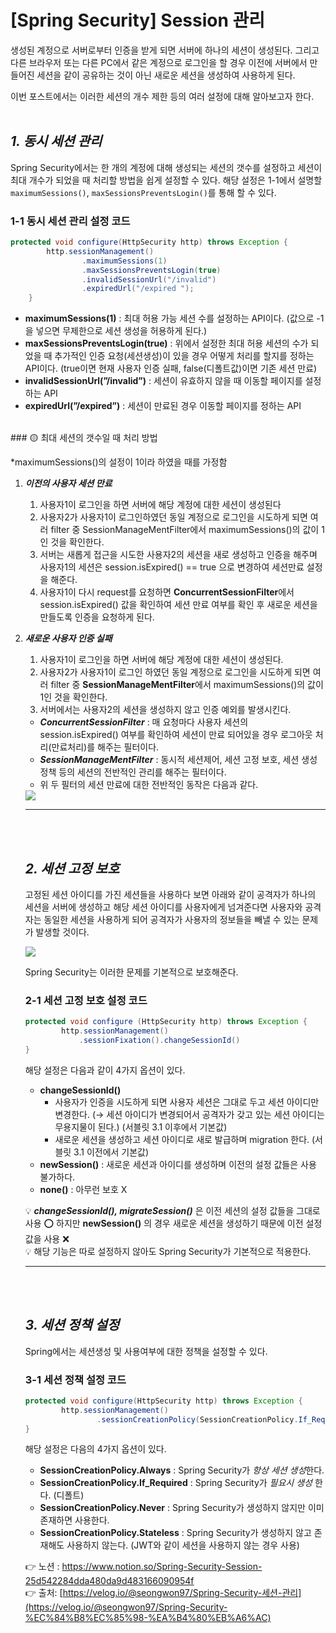 # [Spring Security] Session 관리

생성된 계정으로 서버로부터 인증을 받게 되면 서버에 하나의 세션이 생성된다. 
그리고 다른 브라우저 또는 다른 PC에서 같은 계정으로 로그인을 할 경우 이전에 서버에서 만들어진 세션을 같이 공유하는 것이 아닌 새로운 세션을 생성하여 사용하게 된다. 

이번 포스트에서는 이러한 세션의 개수 제한 등의 여러 설정에 대해 알아보고자 한다.
<br><br>
## *1. 동시 세션 관리*

Spring Security에서는 한 개의 계정에 대해 생성되는 세션의 갯수를 설정하고 
세션이 최대 개수가 되었을 때 처리할 방법을 쉽게 설정할 수 있다. 
해당 설정은 1-1에서 설명할 `maximumSessions()`, `maxSessionsPreventsLogin()`를 통해 할 수 있다.
<br>
### 1-1 동시 세션 관리 설정 코드

```java
protected void configure(HttpSecurity http) throws Exception {     
        http.sessionManagement()
                .maximumSessions(1)
                .maxSessionsPreventsLogin(true)
                .invalidSessionUrl("/invalid")
                .expiredUrl("/expired ");
    }
```

- **maximumSessions(1)** : 최대 허용 가능 세션 수를 설정하는 API이다.
(값으로 -1을 넣으면 무제한으로 세션 생성을 허용하게 된다.)
- **maxSessionsPreventsLogin(true)** : 위에서 설정한 최대 허용 세션의 수가 되었을 때 
추가적인 인증 요청(세션생성)이 있을 경우 어떻게 처리를 할지를 정하는 API이다.
(true이면 현재 사용자 인증 실패, false(디폴트값)이면 기존 세션 만료)
- **invalidSessionUrl(”/invalid”)** : 세션이 유효하지 않을 때 이동할 페이지를 설정하는 API
- **expiredUrl(”/expired”)** : 세션이 만료된 경우 이동할 페이지를 정하는 API
<br>
### 🟡 최대 세션의 갯수일 때 처리 방법

*maximumSessions()의 설정이 1이라 하였을 때를 가정함

1. ***이전의 사용자 세션 만료***
    1. 사용자1이 로그인을 하면 서버에 해당 계정에 대한 세션이 생성된다
    2. 사용자2가 사용자1이 로그인하였던 동일 계정으로 로그인을 시도하게 되면 
    여러 filter 중 SessionManageMentFilter에서 maximumSessions()의 값이 1인 것을 확인한다.
    3. 서버는 새롭게 접근을 시도한 사용자2의 세션을 새로 생성하고 인증을 해주며 
    사용자1의 세션은 session.isExpired() == true 으로 변경하여 세션만료 설정을 해준다.
    4. 사용자1이 다시 request를 요청하면 **ConcurrentSessionFilter**에서 session.isExpired() 값을 
    확인하여 세션 만료 여부를 확인 후 새로운 세션을 만들도록 인증을 요청하게 된다.
    
2. ***새로운 사용자 인증 실패***
    1. 사용자1이 로그인을 하면 서버에 해당 계정에 대한 세션이 생성된다.
    2. 사용자2가 사용자1이 로그인 하였던 동일 계정으로 로그인을 시도하게 되면 여러 filter 중 **SessionManageMentFilter**에서 maximumSessions()의 값이 1인 것을 확인한다.
    3. 서버에서는 사용자2의 세션을 생성하지 않고 인증 예외를 발생시킨다.
    
    - ***ConcurrentSessionFilter*** : 매 요청마다 사용자 세션의 session.isExpired() 여부를 확인하여 
    세션이 만료 되어있을 경우 로그아웃 처리(만료처리)를 해주는 필터이다.
    - ***SessionManageMentFilter*** : 동시적 세션제어, 세션 고정 보호, 세션 생성 정책 등의 
    세션의 전반적인 관리를 해주는 필터이다.
    - 위 두 필터의 세션 만료에 대한 전반적인 동작은 다음과 같다.
    
    <img src="https://s3.us-west-2.amazonaws.com/secure.notion-static.com/9375d2dc-d109-4a0b-b270-2a04e5e989bd/Untitled.png?X-Amz-Algorithm=AWS4-HMAC-SHA256&X-Amz-Content-Sha256=UNSIGNED-PAYLOAD&X-Amz-Credential=AKIAT73L2G45EIPT3X45%2F20220612%2Fus-west-2%2Fs3%2Faws4_request&X-Amz-Date=20220612T065308Z&X-Amz-Expires=86400&X-Amz-Signature=dd0896dff7e5d0a4a492f791967823cc43c12f10582503c321a9e8af69bce129&X-Amz-SignedHeaders=host&response-content-disposition=filename%20%3D%22Untitled.png%22&x-id=GetObject">
    
    ---
    <br><br>
    ## *2. 세션 고정 보호*
    
    고정된 세션 아이디를 가진 세션들을 사용하다 보면 아래와 같이 공격자가 하나의 세션을 
    서버에 생성하고 해당 세션 아이디를 사용자에게 넘겨준다면 사용자와 공격자는 동일한 세션을 사용하게 되어 공격자가 사용자의 정보들을 빼낼 수 있는 문제가 발생할 것이다.
    
    <img src="https://s3.us-west-2.amazonaws.com/secure.notion-static.com/c498de72-5873-4dfc-9dad-b9272edb4b1e/Untitled.png?X-Amz-Algorithm=AWS4-HMAC-SHA256&X-Amz-Content-Sha256=UNSIGNED-PAYLOAD&X-Amz-Credential=AKIAT73L2G45EIPT3X45%2F20220612%2Fus-west-2%2Fs3%2Faws4_request&X-Amz-Date=20220612T065323Z&X-Amz-Expires=86400&X-Amz-Signature=897a31d5034966c2a08d57e401d73354222c7055c01c8a4054a5b0b60f69fdf5&X-Amz-SignedHeaders=host&response-content-disposition=filename%20%3D%22Untitled.png%22&x-id=GetObject">
    
    Spring Security는 이러한 문제를 기본적으로 보호해준다.
    <br>
    ### 2-1 세션 고정 보호 설정 코드
    
    ```java
    protected void configure (HttpSecurity http) throws Exception {
            http.sessionManagement()
                .sessionFixation().changeSessionId()
    }
    ```
    
    해당 설정은 다음과 같이 4가지 옵션이 있다.
    
    - **changeSessionId()**
        - 사용자가 인증을 시도하게 되면 사용자 세션은 그대로 두고 세션 아이디만 변경한다. 
        (→ 세션 아이디가 변경되어서 공격자가 갖고 있는 세션 아이디는 무용지물이 된다.)
        (서블릿 3.1 이후에서 기본값)
        - 새로운 세션을 생성하고 세션 아이디로 새로 발급하며 migration 한다. 
        (서블릿 3.1 이전에서 기본값)
    - **newSession()** : 새로운 세션과 아이디를 생성하며 이전의 설정 값들은 사용 불가하다.
    - **none()** : 아무런 보호 X
    
    
    💡 ***changeSessionId(), migrateSession()*** 은 이전 세션의 설정 값들을 그대로 사용 ⭕
    하지만 **newSession()** 의 경우 새로운 세션을 생성하기 때문에 이전 설정 값을 사용 ❌
    <br>
    💡 해당 기능은 따로 설정하지 않아도 Spring Security가 기본적으로 적용한다.
    

    
    ---
    <br><br>
    ## *3. 세션 정책 설정*
    
    Spring에서는 세션생성 및 사용여부에 대한 정책을 설정할 수 있다.
    <br>
    ### 3-1 세션 정책 설정 코드
    
    ```java
    protected void configure(HttpSecurity http) throws Exception {
            http.sessionManagement()
                    .sessionCreationPolicy(SessionCreationPolicy.If_Required)
    }
    ```
    
    해당 설정은 다음의 4가지 옵션이 있다.
    <br>
    - **SessionCreationPolicy.Always** : Spring Security가 *항상 세션 생성*한다.
    - **SessionCreationPolicy.If_Required** : Spring Security가 *필요시 생성* 한다. (디폴트)
    - **SessionCreationPolicy.Never** : Spring Security가 생성하지 않지만 이미 존재하면 사용한다.
    - **SessionCreationPolicy.Stateless** : Spring Security가 생성하지 않고 존재해도 사용하지 않는다. (JWT와 같이 세션을 사용하지 않는 경우 사용)
    
    👉 노션 : https://www.notion.so/Spring-Security-Session-25d542284dda480da9d483166090954f
    <br>
    👉 출처: [https://velog.io/@seongwon97/Spring-Security-세션-관리](https://velog.io/@seongwon97/Spring-Security-%EC%84%B8%EC%85%98-%EA%B4%80%EB%A6%AC)
